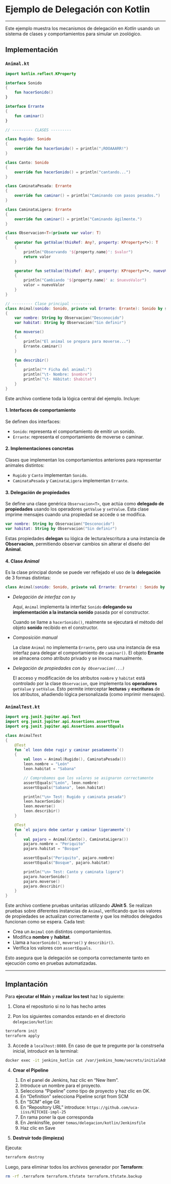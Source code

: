# Ejemplo de Delegación con Kotlin
---

Este ejemplo muestra los mecanismos de delegación en *Kotlin* usando un sistema de clases y comportamientos para simular un zoológico.

## Implementación

### `Animal.kt`

```kotlin
import kotlin.reflect.KProperty

interface Sonido 
{
    fun hacerSonido()
}

interface Errante 
{
    fun caminar()
}

// --------- CLASES ---------

class Rugido: Sonido 
{
    override fun hacerSonido() = println("¡ROOAAARR!")
}

class Canto: Sonido 
{
    override fun hacerSonido() = println("cantando...")
}

class CaminataPesada: Errante 
{
    override fun caminar() = println("Caminando con pasos pesados.")
}

class CaminataLigera: Errante
{
    override fun caminar() = println("Caminando ágilmente.")
}

class Observacion<T>(private var valor: T) 
{
    operator fun getValue(thisRef: Any?, property: KProperty<*>): T 
    {
        println("Observando '${property.name}': $valor")
        return valor
    }

    operator fun setValue(thisRef: Any?, property: KProperty<*>, nuevoValor: T) 
    {
        println("Cambiando '${property.name}' a: $nuevoValor")
        valor = nuevoValor
    }
}

// --------- Clase principal ---------
class Animal(sonido: Sonido, private val Errante: Errante): Sonido by sonido 
{
    var nombre: String by Observacion("Desconocido")
    var habitat: String by Observacion("Sin definir")

    fun moverse()
    {
        println("El animal se prepara para moverse...")
        Errante.caminar()
    }

    fun describir() 
    {
        println("* Ficha del animal:")
        println("\t- Nombre: $nombre")
        println("\t- Hábitat: $habitat")
    }
}
```
Este archivo contiene toda la lógica central del ejemplo. Incluye:

#### 1. **Interfaces de comportamiento**
Se definen dos interfaces:  
- `Sonido`: representa el comportamiento de emitir un sonido.  
- `Errante`: representa el comportamiento de moverse o caminar.

#### 2. **Implementaciones concretas**
Clases que implementan los comportamientos anteriores para representar animales distintos:

- `Rugido` y `Canto` implementan `Sonido`.
- `CaminataPesada` y `CaminataLigera` implementan `Errante`.

#### 3. **Delegación de propiedades**
Se define una clase genérica `Observacion<T>`, que actúa como **delegado de propiedades** usando los operadores `getValue` y `setValue`. Esta clase imprime mensajes cuando una propiedad se accede o se modifica.

```kotlin
var nombre: String by Observacion("Desconocido")
var habitat: String by Observacion("Sin definir")
```
Estas propiedades **delegan** su lógica de lectura/escritura a una instancia de **Observacion**, permitiendo observar cambios sin alterar el diseño del **Animal**.

#### 4. **Clase *Animal***
Es la clase principal donde se puede ver reflejado el uso de la **delegación** de 3 formas distintas:

```kotlin
class Animal(sonido: Sonido, private val Errante: Errante) : Sonido by sonido
```

* *Delegación de interfaz con `by`*

    Aquí, `Animal` implementa la interfaz `Sonido` **delegando su implementación a la instancia sonido** pasada por el constructor.

    Cuando se llame a `hacerSonido()`, realmente se ejecutará el método del objeto **sonido** recibido en el constructor.

* *Composición manual*

    La clase `Animal` no implementa `Errante`, pero usa una instancia de esa interfaz para delegar el comportamiento de `caminar()`.
    El objeto **Errante** se almacena como atributo privado y se invoca manualmente.

* *Delegación de propiedades con `by Observacion(...)`*

    El acceso y modificación de los atributos `nombre` y `habitat` está controlado por la clase `Observacion`, que implementa los **operadores** `getValue` y `setValue`.
    Esto permite interceptar **lecturas** y **escrituras** de los atributos, añadiendo lógica personalizada (como imprimir mensajes).

### `AnimalTest.kt`

```kotlin
import org.junit.jupiter.api.Test
import org.junit.jupiter.api.Assertions.assertTrue
import org.junit.jupiter.api.Assertions.assertEquals

class AnimalTest 
{
    @Test
    fun `el leon debe rugir y caminar pesadamente`() 
    {
        val leon = Animal(Rugido(), CaminataPesada())
        leon.nombre = "León"
        leon.habitat = "Sabana"

        // Comprobamos que los valores se asignaron correctamente
        assertEquals("León", leon.nombre)
        assertEquals("Sabana", leon.habitat)

        println("\n> Test: Rugido y caminata pesada")
        leon.hacerSonido()
        leon.moverse()
        leon.describir()
    }

    @Test
    fun `el pajaro debe cantar y caminar ligeramente`() 
    {
        val pajaro = Animal(Canto(), CaminataLigera())
        pajaro.nombre = "Periquito"
        pajaro.habitat = "Bosque"

        assertEquals("Periquito", pajaro.nombre)
        assertEquals("Bosque", pajaro.habitat)

        println("\n> Test: Canto y caminata ligera")
        pajaro.hacerSonido()
        pajaro.moverse()
        pajaro.describir()
    }
}
```
Este archivo contiene pruebas unitarias utilizando **JUnit 5**. Se realizan pruebas sobre diferentes instancias de `Animal`, verificando que los valores de propiedades se actualizan correctamente y que los métodos delegados funcionan como se espera.
Cada test:

* Crea un `Animal` con distintos comportamientos.
* Modifica **nombre** y **habitat**.
* Llama a `hacerSonido()`, `moverse()` y `describir()`.
* Verifica los valores con `assertEquals`.

Esto asegura que la delegación se comporta correctamente tanto en ejecución como en pruebas automatizadas.

---

## Implantación

Para **ejecutar el Main** y **realizar los test** haz lo siguiente:

1. Clona el repositorio si no lo has hecho antes

2. Pon los siguientes comandos estando en el directorio `delegacion/kotlin`:
```bash
terraform init
terraform apply
```
3. Accede a `localhost:8080`. En caso de que te pregunte por la constrseña inicial, introducir en la terminal:
```bash
docker exec -it jenkins_kotlin cat /var/jenkins_home/secrets/initialAdminPassword
```

4. **Crear el Pipeline**
    1. En el panel de Jenkins, haz clic en “New Item”.
    2. Introduce un nombre para el proyecto.
    3. Selecciona “Pipeline” como tipo de proyecto y haz clic en OK.
    4. En “Definition” selecciona Pipeline script from SCM
    5. En “SCM” elige Git
    6. En “Repository URL” introduce: `https://github.com/uca-iiss/RITCHIE-impl-25`
    7. En rama poner la que corresponda
    8. En Jenkinsfile, poner `temas/delegacion/kotlin/Jenkinsfile`
    9. Haz clic en Save

5. **Destruir todo (limpieza)**

Ejecuta:
```bash
terraform destroy
```
Luego, para eliminar todos los archivos generador por **Terraform**:
```bash
rm -rf .terraform terraform.tfstate terraform.tfstate.backup
```